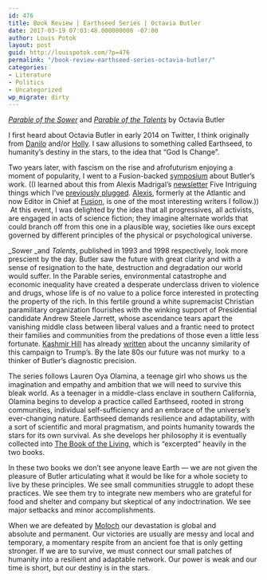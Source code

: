 ```yaml
---
id: 476
title: Book Review | Earthseed Series | Octavia Butler
date: 2017-03-19 07:03:48.000000000 -07:00
author: Louis Potok
layout: post
guid: http://louispotok.com/?p=476
permalink: "/book-review-earthseed-series-octavia-butler/"
categories:
- Literature
- Politics
- Uncategorized
wp_migrate: dirty
---
```

_[Parable of the Sower](http://amzn.to/2mFkwW4)_ and _[Parable of the Talents](http://amzn.to/2jtgi2C)_ by Octavia Butler

I first heard about Octavia Butler in early 2014 on Twitter, I think originally from [Danilo](https://twitter.com/_danilo) and/or [Holly](https://twitter.com/girlziplocked). I saw allusions to something called Earthseed, to humanity&#8217;s destiny in the stars, to the idea that &#8220;God Is Change&#8221;.

Two years later, with fascism on the rise and afrofuturism enjoying a moment of popularity, I went to a Fusion-backed [symposium](https://www.facebook.com/events/1667300346857177/) about Butler&#8217;s work. ((I learned about this from Alexis Madrigal&#8217;s [newsletter](https://www.tinyletter.com/5it) Five Intriguing things which I&#8217;ve [previously plugged](http://louispotok.com/become-interesting/). [Alexis](https://twitter.com/alexismadrigal), formerly at the Atlantic and now Editor in Chief at [Fusion](https://fusion.net/), is one of the most interesting writers I follow.))  At this event, I was delighted by the idea that all progressives, all activists, are engaged in acts of science fiction; they imagine alternate worlds that could branch off from this one in a plausible way, societies like ours except governed by different principles of the physical or psychological universe.

_Sower _and _Talents_, published in 1993 and 1998 respectively, look more prescient by the day. Butler saw the future with great clarity and with a sense of resignation to the hate, destruction and degradation our world would suffer. In the Parable series, environmental catastrophe and economic inequality have created a desperate underclass driven to violence and drugs, whose life is of no value to a police force interested in protecting the property of the rich. In this fertile ground a white supremacist Christian paramilitary organization flourishes with the winking support of Presidential candidate Andrew Steele Jarrett, whose ascendance tears apart the vanishing middle class between liberal values and a frantic need to protect their families and communities from the predations of those even a little less fortunate. [Kashmir Hill](https://twitter.com/kashhill) has already [written](http://fusion.net/story/313923/make-america-great-again-fictional-presidential-candidate/) about the uncanny similarity of this campaign to Trump&#8217;s. By the late 80s our future was not murky  to a thinker of Butler&#8217;s diagnostic precision.

The series follows Lauren Oya Olamina, a teenage girl who shows us the imagination and empathy and ambition that we will need to survive this bleak world. As a teenager in a middle-class enclave in southern California, Olamina begins to develop a practice called Earthseed, rooted in strong communities, individual self-sufficiency and an embrace of the universe&#8217;s ever-changing nature. Earthseed demands resilience and adaptability, with a sort of scientific and moral pragmatism, and points humanity towards the stars for its own survival. As she develops her philosophy it is eventually collected into [The Book of the Living](https://godischange.org/the-book-of-the-living/), which is &#8220;excerpted&#8221; heavily in the two books.

In these two books we don&#8217;t see anyone leave Earth &#8212; we are not given the pleasure of Butler articulating what it would be like for a whole society to live by these principles. We see small communities struggle to adopt these practices. We see them try to integrate new members who are grateful for food and shelter and company but skeptical of any indoctrination. We see major setbacks and minor accomplishments.

When we are defeated by [Moloch](https://slatestarcodex.com/2014/07/30/meditations-on-moloch/) our devastation is global and absolute and permanent. Our victories are usually are messy and local and temporary, a momentary respite from an ancient foe that is only getting stronger. If we are to survive, we must connect our small patches of humanity into a resilient and adaptable network. Our power is weak and our time is short, but our destiny is in the stars.

&nbsp;